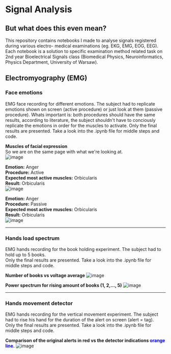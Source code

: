 # Signal Analysis
## But what does this even mean?

This repository contains notebooks I made to analyse signals registered during various electro- medical examinations (eg. EKG, EMG, EOG, EEG). Each notebook is a solution to specific examination method related task on 2nd year Bioelectrical Signals class (Biomedical Physics, Neuroinformatics, Physics Department, University of Warsaw).


## Electromyography (EMG)
### Face emotions
EMG face recording for different emotions. The subject had to replicate emotions shown on screen (active procedure) or just look at them (passive procedure). Whats important is: both procedures should have the same results, according to literature, the subject shouldn't have to conciously replicate the emotions in order for the muscles to activate.
Only the final results are presented. Take a look into the .ipynb file for middle steps and code.   


**Muscles of facial expression**  
So we are on the same page with what we're looking at.  
![image](https://user-images.githubusercontent.com/62252332/121500668-cf228200-c9de-11eb-9f4f-ae52127e913b.png)  

**Emotion:** Anger       
**Procedure:** Active   
**Expected most active muscles:** Orbicularis  
**Result:**  Orbicularis  
![image](https://user-images.githubusercontent.com/62252332/121499657-e14ff080-c9dd-11eb-94ee-5c8f7e38aac9.png) 

**Emotion:** Anger       
**Procedure:** Passive   
**Expected most active muscles:** Orbicularis  
**Result:**  Orbicularis   
![image](https://user-images.githubusercontent.com/62252332/121500011-312eb780-c9de-11eb-9d72-213db6d4efb9.png)
  
 ----
  
### Hands load spectrum
EMG hands recording for the book holding experiment. The subject had to hold up to 5 books.  
Only the final results are presented. Take a look into the .ipynb file for middle steps and code.  

**Number of books vs voltage average**
![image](https://user-images.githubusercontent.com/62252332/121497665-f7f54800-c9db-11eb-9902-4483ba72ae41.png) 

**Power spectrum for rising amount of books (1, 2,..., 5)**
![image](https://user-images.githubusercontent.com/62252332/121497242-861cfe80-c9db-11eb-8f9e-408772ccee8e.png)
  
 ----
  
### Hands movement detector
EMG hands recording for the vertical movement experiment. The subject had to rise his hand for the duration of the alert on screen (alert = tag).  
Only the final results are presented. Take a look into the .ipynb file for middle steps and code.  

**Comparison of the original alerts in red vs the detector indications <span style="color:blue">orange line</span>.**
![image](https://user-images.githubusercontent.com/62252332/121516514-94c0e100-c9ee-11eb-8489-7cabbda68aa7.png)


